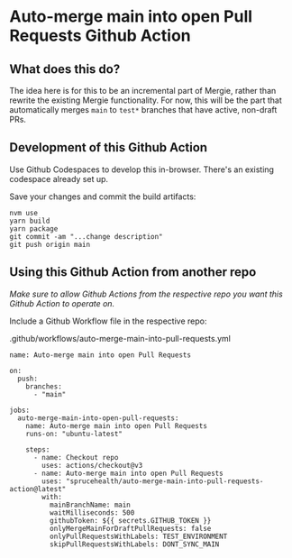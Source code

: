 # Auto-merge main into open Pull Requests Github Action

## What does this do?

The idea here is for this to be an incremental part of Mergie, rather than rewrite the existing Mergie functionality. For now, this will be the part that automatically merges `main` to `test*` branches that have active, non-draft PRs.

## Development of this Github Action

Use Github Codespaces to develop this in-browser. There's an existing codespace already set up.

Save your changes and commit the build artifacts:

```
nvm use
yarn build
yarn package
git commit -am "...change description"
git push origin main
```

## Using this Github Action from another repo

_Make sure to allow Github Actions from the respective repo you want this Github Action to operate on._

Include a Github Workflow file in the respective repo:

.github/workflows/auto-merge-main-into-pull-requests.yml

```
name: Auto-merge main into open Pull Requests

on:
  push:
    branches:
      - "main"

jobs:
  auto-merge-main-into-open-pull-requests:
    name: Auto-merge main into open Pull Requests
    runs-on: "ubuntu-latest"

    steps:
      - name: Checkout repo
        uses: actions/checkout@v3
      - name: Auto-merge main into open Pull Requests
        uses: "sprucehealth/auto-merge-main-into-pull-requests-action@latest"
        with:
          mainBranchName: main
          waitMilliseconds: 500
          githubToken: ${{ secrets.GITHUB_TOKEN }}
          onlyMergeMainForDraftPullRequests: false
          onlyPullRequestsWithLabels: TEST_ENVIRONMENT
          skipPullRequestsWithLabels: DONT_SYNC_MAIN

```
